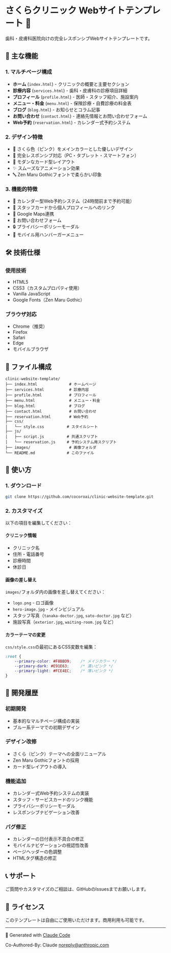 # さくらクリニック Webサイトテンプレート 🌸

歯科・皮膚科医院向けの完全レスポンシブWebサイトテンプレートです。

## 🌟 主な機能

### 1. **マルチページ構成**
- **ホーム** (`index.html`) - クリニックの概要と主要セクション
- **診療内容** (`services.html`) - 歯科・皮膚科の診療項目詳細
- **プロフィール** (`profile.html`) - 医師・スタッフ紹介、施設案内
- **メニュー・料金** (`menu.html`) - 保険診療・自費診療の料金表
- **ブログ** (`blog.html`) - お知らせとコラム記事
- **お問い合わせ** (`contact.html`) - 連絡先情報とお問い合わせフォーム
- **Web予約** (`reservation.html`) - カレンダー式予約システム

### 2. **デザイン特徴**
- 🌸 さくら色（ピンク）をメインカラーとした優しいデザイン
- 📱 完全レスポンシブ対応（PC・タブレット・スマートフォン）
- 🎨 モダンなカード型レイアウト
- ✨ スムーズなアニメーション効果
- 🔤 Zen Maru Gothicフォントで柔らかい印象

### 3. **機能的特徴**
- 📅 カレンダー型Web予約システム（24時間前まで予約可能）
- 🔗 スタッフカードから個人プロフィールへのリンク
- 📍 Google Maps連携
- 📧 お問い合わせフォーム
- 🔒 プライバシーポリシーモーダル
- 🍔 モバイル用ハンバーガーメニュー

## 🛠️ 技術仕様

### 使用技術
- HTML5
- CSS3（カスタムプロパティ使用）
- Vanilla JavaScript
- Google Fonts（Zen Maru Gothic）

### ブラウザ対応
- Chrome（推奨）
- Firefox
- Safari
- Edge
- モバイルブラウザ

## 📁 ファイル構成

```
clinic-website-template/
├── index.html              # ホームページ
├── services.html           # 診療内容
├── profile.html            # プロフィール
├── menu.html               # メニュー・料金
├── blog.html               # ブログ
├── contact.html            # お問い合わせ
├── reservation.html        # Web予約
├── css/
│   └── style.css          # スタイルシート
├── js/
│   ├── script.js          # 共通スクリプト
│   └── reservation.js     # 予約システム用スクリプト
├── images/                 # 画像フォルダ
└── README.md              # このファイル
```

## 🚀 使い方

### 1. ダウンロード
```bash
git clone https://github.com/cocoroai/clinic-website-template.git
```

### 2. カスタマイズ
以下の項目を編集してください：

#### クリニック情報
- クリニック名
- 住所・電話番号
- 診療時間
- 休診日

#### 画像の差し替え
`images/`フォルダ内の画像を差し替えてください：
- `logo.png` - ロゴ画像
- `hero-image.jpg` - メインビジュアル
- スタッフ写真（`tanaka-doctor.jpg`, `sato-doctor.jpg` など）
- 施設写真（`exterior.jpg`, `waiting-room.jpg` など）

#### カラーテーマの変更
`css/style.css`の最初にあるCSS変数を編集：
```css
:root {
    --primary-color: #F8BBD9;    /* メインカラー */
    --primary-dark: #E91E63;     /* 濃いピンク */
    --primary-light: #FCE4EC;    /* 薄いピンク */
}
```

## 📝 開発履歴

### 初期開発
- 基本的なマルチページ構成の実装
- ブルー系テーマでの初期デザイン

### デザイン改修
- さくら（ピンク）テーマへの全面リニューアル
- Zen Maru Gothicフォントの採用
- カード型レイアウトの導入

### 機能追加
- カレンダー式Web予約システムの実装
- スタッフ・サービスカードのリンク機能
- プライバシーポリシーモーダル
- レスポンシブナビゲーション改善

### バグ修正
- カレンダーの日付表示不具合の修正
- モバイルナビゲーションの視認性改善
- ページヘッダーの色調整
- HTMLタグ構造の修正

## 📞 サポート

ご質問やカスタマイズのご相談は、GitHubのIssuesまでお願いします。

## 📄 ライセンス

このテンプレートは自由にご使用いただけます。商用利用も可能です。

---

🤖 Generated with [Claude Code](https://claude.ai/code)

Co-Authored-By: Claude <noreply@anthropic.com>
